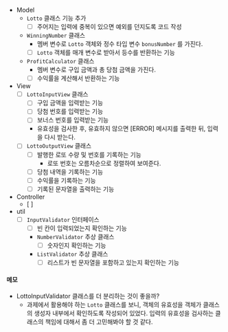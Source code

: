 - Model
    - `Lotto` 클래스 기능 추가
        - [ ] 주어지는 입력에 중복이 있으면 예외를 던지도록 코드 작성
    - `WinningNumber` 클래스
        - 멤버 변수로 `Lotto` 객체와 정수 타입 변수 `bonusNumber` 를 가진다.
        - [ ] `Lotto` 객체를 매개 변수로 받아서 등수를 반환하는 기능
    - `ProfitCalculator` 클래스
        - 멤버 변수로 구입 금액과 총 당첨 금액을 가진다.
        - [ ] 수익률을 계산해서 반환하는 기능
- View
    - [ ] `LottoInputView` 클래스
        - [ ] 구입 금액을 입력받는 기능
        - [ ] 당첨 번호를 입력받는 기능
        - [ ] 보너스 번호를 입력받는 기능
        - 유효성을 검사한 후, 유효하지 않으면 [ERROR] 메시지를 출력한 뒤, 입력을 다시 받는다.
    - [ ] `LottoOutputView` 클래스
        - [ ] 발행한 로또 수량 및 번호를 기록하는 기능
            - 로또 번호는 오름차순으로 정렬하여 보여준다.
        - [ ] 당첨 내역을 기록하는 기능
        - [ ] 수익률을 기록하는 기능
        - [ ] 기록된 문자열을 출력하는 기능
- Controller
    - [ ] 
- util
    - [ ] `InputValidator` 인터페이스
        - [ ] 빈 칸이 입력되었는지 확인하는 기능
        - `NumberValidator` 추상 클래스
            - [ ] 숫자인지 확인하는 기능
        - `ListValidator` 추상 클래스
            - [ ] 리스트가 빈 문자열을 포함하고 있는지 확인하는 기능
#### 메모
- LottoInputValidator 클래스를 더 분리하는 것이 좋을까?
    - 과제에서 활용해야 하는 `Lotto` 클래스를 보니, 객체의 유효성을 객체가 클래스의 생성자 내부에서 확인하도록 작성되어 있었다. 입력의 유효성을 검사하는 클래스의 책임에 대해서 좀 더 고민해봐야 할 것 같다.